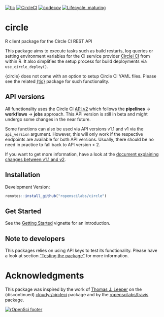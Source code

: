 <!-- badges: start -->

[![tic](https://github.com/ropenscilabs/circle/workflows/tic/badge.svg?branch=master)](https://github.com/ropenscilabs/circle/actions)
[![CircleCI](https://img.shields.io/circleci/build/gh/ropenscilabs/circle/master?label=Linux&logo=circle&logoColor=green&style=flat-square)](https://circleci.com/gh/ropenscilabs/circle)
[![codecov](https://codecov.io/gh/ropenscilabs/circle/branch/master/graph/badge.svg)](https://codecov.io/gh/ropenscilabs/circle)
[![Lifecycle:
maturing](https://img.shields.io/badge/lifecycle-maturing-blue.svg)](https://www.tidyverse.org/lifecycle/#maturing)

<!-- badges: end -->

# circle

R client package for the Circle CI REST API

This package aims to execute tasks such as build restarts, log queries
or setting environment variables for the CI service provider [Circlei
CI](https://circleci.com/) from within R. It also simplifies the setup
process for build deployments via `use_circle_deploy()`.

{circle} does not come with an option to setup Circle CI YAML files.
Please see the related [{tic}](https://github.com/ropensci/tic) package
for such functionality.

## API versions

All functionality uses the Circle CI [API
v2](https://github.com/CircleCI-Public/api-preview-docs) which follows
the **pipelines** -&gt; **workflows** -&gt; **jobs** approach. This API
version is still in beta and might undergo some changes in the near
future.

Some functions can also be used via API versions v1.1 and v1 via the
`api_version` argument. However, this will only work if the respective
endpoints are available for both API versions. Usually, there should be
no need in practice to fall back to API version &lt; 2.

If you want to get more information, have a look at the [document
explaining changes between v1.1 and
v2](https://github.com/CircleCI-Public/api-preview-docs/blob/master/docs/api-changes.md#endpoints-likely-being-removed-in-api-v2-still-available-in-v11-for-now).

## Installation

Development Version:

```r
remotes::install_github("ropenscilabs/circle")
```

## Get Started

See the [Getting
Started](https://ropenscilabs.github.io/circle/articles/circle.html)
vignette for an introduction.

## Note to developers

This packages relies on using API keys to test its functionality. Please
have a look at section [“Testing the
package”](https://github.com/ropenscilabs/circle/blob/master/.github/CONTRIBUTING.md#testing-the-package)
for more information.

# Acknowledgments

This package was inspired by the work of [Thomas J.
Leeper](https://github.com/leeper) on the (discontinued)
[cloudyr/circleci](https://github.com/cloudyr/circleci) package and by
the [ropenscilabs/travis](https://github.com/ropenscilabs/travis)
package.

[![rOpenSci footer](http://ropensci.org/public_images/github_footer.png)](https://ropensci.org)
